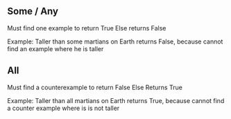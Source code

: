 ## Some / Any

Must find one example to return True
Else returns False

Example: Taller than some martians on Earth returns False, because cannot find an example where he is taller

## All

Must find a counterexample to return False
Else Returns True

Example: Taller than all martians on Earth returns True, because cannot find a counter example where is is not taller